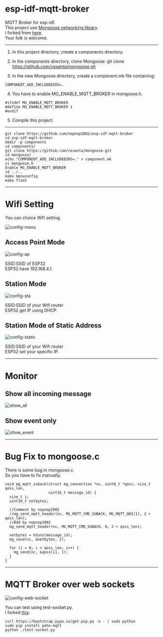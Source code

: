 # esp-idf-mqtt-broker
MQTT Broker for esp-idf.   
This project use [Mongoose networking library](https://cesanta.com/docs/overview/intro.html).   
I forked from [here](https://github.com/bigw00d/esp32_mongoose_sample).   
Your folk is welcome.   

---

1. In this project directory, create a components directory.

2. In the components directory, clone Mongoose:
git clone https://github.com/cesanta/mongoose.git

3. In the new Mongoose directory, create a component.mk file containing:

```
COMPONENT_ADD_INCLUDEDIRS=.
```

4. You have to enable MG_ENABLE_MQTT_BROKER  in mongoose.h.

```
#ifndef MG_ENABLE_MQTT_BROKER
#define MG_ENABLE_MQTT_BROKER 1
#endif
```

5. Compile this project.

---

```
git clone https://github.com/nopnop2002/esp-idf-mqtt-broker
cd esp-idf-mqtt-broker
mkdir -p components
cd components/
git clone https://github.com/cesanta/mongoose.git
cd mongoose/
echo "COMPONENT_ADD_INCLUDEDIRS=." > component.mk
vi mongoose.h
Enable MG_ENABLE_MQTT_BROKER
cd ../..
make menuconfig
make flash
```

---

# Wifi Setting

You can choice Wifi setting.   

![config-menu](https://user-images.githubusercontent.com/6020549/60885379-6ed2b500-a28a-11e9-9c1f-b56b0b0223ec.jpg)

## Access Point Mode
![config-ap](https://user-images.githubusercontent.com/6020549/61047772-2f879e00-a41b-11e9-9198-6f6ce317b05d.jpg)

SSID:SSID of ESP32   
ESP32 have 192.168.4.1.   

## Station Mode
![config-sta](https://user-images.githubusercontent.com/6020549/61048029-c05e7980-a41b-11e9-83bd-9574584be524.jpg)

SSID:SSID of your Wifi router   
ESP32 get IP using DHCP.    

## Station Mode of Static Address
![config-static](https://user-images.githubusercontent.com/6020549/61048047-cb190e80-a41b-11e9-9ce9-2a9628317936.jpg)

SSID:SSID of your Wifi router   
ESP32 set your specific IP.   

----

# Monitor

## Show all incoming message
![show_all](https://user-images.githubusercontent.com/6020549/60963697-7490cf00-a34c-11e9-8386-1025afce8f8f.jpg)

## Show event only
![show_event](https://user-images.githubusercontent.com/6020549/60963702-76f32900-a34c-11e9-9fbe-781f583965ab.jpg)

----

# Bug Fix to mongoose.c

There is some bug in mongoose.c.   
So you have to fix manually.   

```
void mg_mqtt_suback(struct mg_connection *nc, uint8_t *qoss, size_t qoss_len,
                    uint16_t message_id) {
  size_t i;
  uint16_t netbytes;

  //Comment by nopnop2002
  //mg_send_mqtt_header(nc, MG_MQTT_CMD_SUBACK, MG_MQTT_QOS(1), 2 + qoss_len);
  //Add by nopnop2002
  mg_send_mqtt_header(nc, MG_MQTT_CMD_SUBACK, 0, 2 + qoss_len);

  netbytes = htons(message_id);
  mg_send(nc, &netbytes, 2);

  for (i = 0; i < qoss_len; i++) {
    mg_send(nc, &qoss[i], 1);
  }
}
```

---

# MQTT Broker over web sockets

![config-web-socket](https://user-images.githubusercontent.com/6020549/61126544-a9855900-a4e7-11e9-9082-58cd8eb5f693.jpg)

You can test using test-socket.py.   
I forked [this](http://www.steves-internet-guide.com/download/websockets-publish-subscribe/).   

```
curl https://bootstrap.pypa.io/get-pip.py -o - | sudo python
sudo pip install paho-mqtt
python ./test-socket.py
```
